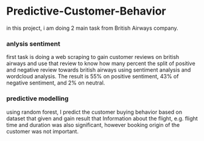 # Predictive-Customer-Behavior
in this project, i am doing 2 main task from British Airways company.
### anlysis sentiment
first task is doing a web scraping to gain customer reviews on british airways and use that review to know how many percent the split of positive and negative review towards british airways using sentiment analysis and wordcloud analysis. The result is 55% on positive sentiment, 43% of negative sentiment, and 2% on neutral.
### predictive modelling
using random forest, I predict the customer buying behavior based on dataset that given and gain result that Information about the flight, e.g. flight time and duration was also significant, however booking origin of the customer was not important.
